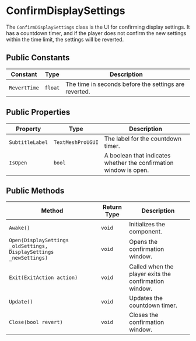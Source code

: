 # ConfirmDisplaySettings

The `ConfirmDisplaySettings` class is the UI for confirming display settings. It has a countdown timer, and if the player does not confirm the new settings within the time limit, the settings will be reverted.

## Public Constants

| Constant     | Type  | Description                                      |
| ------------ | ----- | ------------------------------------------------ |
| `RevertTime` | `float` | The time in seconds before the settings are reverted. |

## Public Properties

| Property        | Type              | Description                                      |
| --------------- | ----------------- | ------------------------------------------------ |
| `SubtitleLabel` | `TextMeshProUGUI` | The label for the countdown timer.               |
| `IsOpen`        | `bool`            | A boolean that indicates whether the confirmation window is open. |

## Public Methods

| Method                                      | Return Type | Description                                      |
| ------------------------------------------- | ----------- | ------------------------------------------------ |
| `Awake()`                                   | `void`      | Initializes the component.                       |
| `Open(DisplaySettings _oldSettings, DisplaySettings _newSettings)` | `void` | Opens the confirmation window.                   |
| `Exit(ExitAction action)`                   | `void`      | Called when the player exits the confirmation window. |
| `Update()`                                  | `void`      | Updates the countdown timer.                     |
| `Close(bool revert)`                        | `void`      | Closes the confirmation window.                  |
